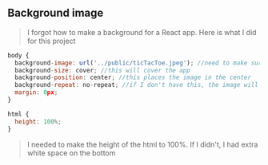 ## Background image 

> I forgot how to make a background for a React app. Here is what I did for this project

```js
body {
  background-image: url('../public/ticTacToe.jpeg'); //need to make sure the path is correct or the image will not show up
  background-size: cover; //this will cover the app
  background-position: center; //this places the image in the center
  background-repeat: no-repeat; //if I don't have this, the image will keep repeating
  margin: 0px;
}

html {
  height: 100%;
}
```

> I needed to make the height of the html to 100%. If I didn't, I had extra white space on the bottom
